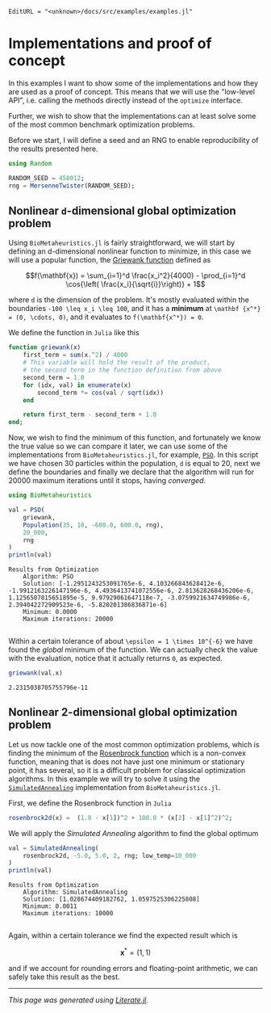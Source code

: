 ```@meta
EditURL = "<unknown>/docs/src/examples/examples.jl"
```

# Implementations and proof of concept

In this examples I want to show some of the implementations and how they are used
as a proof of concept. This means that we will use the "low-level API", i.e. calling
the methods directly instead of the `optimize` interface.

Further, we wish to show that the implementations can at least solve some of the
most common benchmark optimization problems.

Before we start, I will define a seed and an RNG to enable reproducibility of the
results presented here.

```julia
using Random

RANDOM_SEED = 458012;
rng = MersenneTwister(RANDOM_SEED);
```

## Nonlinear ``d``-dimensional global optimization problem

Using `BioMetaheuristics.jl` is fairly straightforward, we will start by defining
an d-dimensional nonlinear function to minimize,
in this case we will use a popular function, the
[Griewank function](http://mathworld.wolfram.com/GriewankFunction.html)
defined as

```math
f(\mathbf{x}) = \sum_{i=1}^d \frac{x_i^2}{4000} - \prod_{i=1}^d \cos{\left(
\frac{x_i}{\sqrt{i}}\right)} + 1
```

where ``d`` is the dimension of the problem. It's mostly evaluated within the
boundaries ``-100 \leq x_i \leq 100``, and it has a **minimum** at ``\mathbf
{x^*} = (0, \cdots, 0)``, and it evaluates to ``f(\mathbf{x^*}) = 0``.

We define the function in `Julia` like this

```julia
function griewank(x)
    first_term = sum(x.^2) / 4000
    # This variable will hold the result of the product,
    # the second term in the function definition from above
    second_term = 1.0
    for (idx, val) in enumerate(x)
        second_term *= cos(val / sqrt(idx))
    end

    return first_term - second_term + 1.0
end;
```


Now, we wish to find the minimum of this function, and fortunately we know the
true value so we can compare it later, we can use some of the implementations
from `BioMetaheuristics.jl`, for example, [`PSO`](@ref).
In this script we have chosen 30 particles within the population, `d` is equal
to 20, next we define the boundaries and finally we declare that the algorithm
will run for 20000 maximum iterations until it stops, having _converged_.

```julia
using BioMetaheuristics

val = PSO(
    griewank,
    Population(35, 10, -600.0, 600.0, rng),
    20_000,
    rng
)
println(val)
```

```
Results from Optimization
	Algorithm: PSO
	Solution: [-1.2951243253091765e-6, 4.103266843628412e-6, -1.9912163226147196e-6, 4.4936413741072556e-6, 2.813628268436206e-6, 1.1256507815651895e-5, 9.97929061647118e-7, -3.0759921634749986e-6, 2.394042272909523e-6, -5.820201386836871e-6]
	Minimum: 0.0000
	Maximum iterations: 20000


```

Within a certain tolerance of about ``\epsilon = 1 \times 10^{-6}`` we have found
the _global_ minimum of the function. We can actually check the value with the
evaluation, notice that it actually returns `0`, as expected.

```julia
griewank(val.x)
```

```
2.2315038705755796e-11
```

## Nonlinear 2-dimensional global optimization problem

Let us now tackle one of the most common optimization problems, which is
finding the minimum of the [Rosenbrock function](https://en.wikipedia.org/wiki/Rosenbrock_function)
which is a non-convex function, meaning that is does not have just one minimum
or stationary point, it has several, so it is a difficult problem for classical
optimization algorithms. In this example we will try to solve it using the
[`SimulatedAnnealing`](@ref) implementation from `BioMetaheuristics.jl`.

First, we define the Rosenbrock function in `Julia`

```julia
rosenbrock2d(x) =  (1.0 - x[1])^2 + 100.0 * (x[2] - x[1]^2)^2;
```

We will apply the _Simulated Annealing_ algorithm to find the global optimum

```julia
val = SimulatedAnnealing(
    rosenbrock2d, -5.0, 5.0, 2, rng; low_temp=10_000
)
println(val)
```

```
Results from Optimization
	Algorithm: SimulatedAnnealing
	Solution: [1.028674409182762, 1.0597525306225808]
	Minimum: 0.0011
	Maximum iterations: 10000


```

Again, within a certain tolerance we find the expected result which is

```math
\mathbf{x}^{*} = (1, 1)
```

and if we account for rounding errors and floating-point arithmetic, we
can safely take this result as the best.

---

*This page was generated using [Literate.jl](https://github.com/fredrikekre/Literate.jl).*

